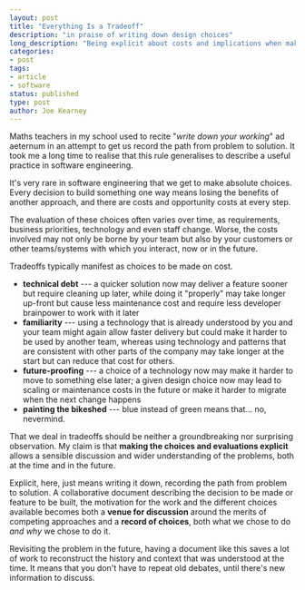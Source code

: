 ```yaml
---
layout: post
title: "Everything Is a Tradeoff"
description: "in praise of writing down design choices"
long_description: "Being explicit about costs and implications when making choices makes future decisions easier when things change. A collaborative document can be a great implementation of this."
categories:
- post
tags:
- article
- software
status: published
type: post
author: Joe Kearney
---
```


Maths teachers in my school used to recite "_write down your working_" ad aeternum in an attempt to get us record the path from problem to solution. It took me a long time to realise that this rule generalises to describe a useful practice in software engineering.

It's very rare in software engineering that we get to make absolute choices. Every decision to build something one way means losing the benefits of another approach, and there are costs and opportunity costs at every step.

The evaluation of these choices often varies over time, as requirements, business priorities, technology and even staff change. Worse, the costs involved may not only be borne by your team but also by your customers or other teams/systems with which you interact, now or in the future.

Tradeoffs typically manifest as choices to be made on cost.

* **technical debt** --- a quicker solution now may deliver a feature sooner but require cleaning up later, while doing it "properly" may take longer up-front but cause less maintenance cost and require less developer brainpower to work with it later
* **familiarity** --- using a technology that is already understood by you and your team might again allow faster delivery but could make it harder to be used by another team, whereas using technology and patterns that are consistent with other parts of the company may take longer at the start but can reduce that cost for others.
* **future-proofing** --- a choice of a technology now may make it harder to move to something else later; a given design choice now may lead to scaling or maintenance costs in the future or make it harder to migrate when the next change happens
* **painting the bikeshed** --- blue instead of green means that... no, nevermind.

That we deal in tradeoffs should be neither a groundbreaking nor surprising observation. My claim is that **making the choices and evaluations explicit** allows a sensible discussion and wider understanding of the problems, both at the time and in the future.

Explicit, here, just means writing it down, recording the path from problem to solution. A collaborative document describing the decision to be made or feature to be built, the motivation for the work and the different choices available becomes both a **venue for discussion** around the merits of competing approaches and a **record of choices**, both what we chose to do _and why_ we chose to do it.

Revisiting the problem in the future, having a document like this saves a lot of work to reconstruct the history and context that was understood at the time. It means that you don't have to repeat old debates, until there's new information to discuss.
